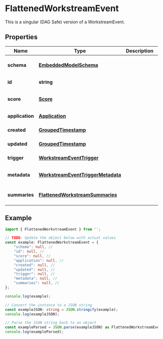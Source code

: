 
# FlattenedWorkstreamEvent

This is a singular (DAG Safe) version of a WorkstreamEvent.

## Properties

Name | Type | Description | Notes
------------ | ------------- | ------------- | -------------
**schema** | [**EmbeddedModelSchema**](EmbeddedModelSchema) |  | [optional] [default to undefined]
**id** | **string** |  | [default to undefined]
**score** | [**Score**](Score) |  | [optional] [default to undefined]
**application** | [**Application**](Application) |  | [default to undefined]
**created** | [**GroupedTimestamp**](GroupedTimestamp) |  | [default to undefined]
**updated** | [**GroupedTimestamp**](GroupedTimestamp) |  | [default to undefined]
**trigger** | [**WorkstreamEventTrigger**](WorkstreamEventTrigger) |  | [default to undefined]
**metadata** | [**WorkstreamEventTriggerMetadata**](WorkstreamEventTriggerMetadata) |  | [optional] [default to undefined]
**summaries** | [**FlattenedWorkstreamSummaries**](FlattenedWorkstreamSummaries) |  | [optional] [default to undefined]

## Example

```typescript
import { FlattenedWorkstreamEvent } from '';

// TODO: Update the object below with actual values
const example: FlattenedWorkstreamEvent = {
    "schema": null, // 
    "id": null, // 
    "score": null, // 
    "application": null, // 
    "created": null, // 
    "updated": null, // 
    "trigger": null, // 
    "metadata": null, // 
    "summaries": null, // 
};

console.log(example);

// Convert the instance to a JSON string
const exampleJSON: string = JSON.stringify(example);
console.log(exampleJSON);

// Parse the JSON string back to an object
const exampleParsed = JSON.parse(exampleJSON) as FlattenedWorkstreamEvent;
console.log(exampleParsed);
```




